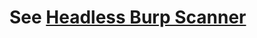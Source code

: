 See [Headless Burp Scanner]
===========================

[Headless Burp Scanner]: https://netsoss.github.io/headless-burp/user-guide/burp-extensions/headless-burp-scanner